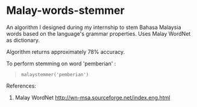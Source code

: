 # Malay-words-stemmer
An algorithm I designed during my internship to stem Bahasa Malaysia words based on the language's grammar properties. 
Uses Malay WordNet as dictionary.

Algorithm returns approximately 78% accuracy.

To perform stemming on word 'pemberian' :
> ``` malaystemmer('pemberian') ```


References:
1. Malay WordNet http://wn-msa.sourceforge.net/index.eng.html
